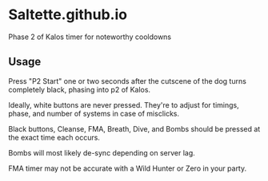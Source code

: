# Saltette.github.io

Phase 2 of Kalos timer for noteworthy cooldowns

## Usage

Press "P2 Start" one or two seconds after the cutscene of the dog turns completely black, phasing into p2 of Kalos.

Ideally, white buttons are never pressed. They're to adjust for timings, phase, and number of systems in case of misclicks.

Black buttons, Cleanse, FMA, Breath, Dive, and Bombs should be pressed at the exact time each occurs.

Bombs will most likely de-sync depending on server lag.

FMA timer may not be accurate with a Wild Hunter or Zero in your party.
